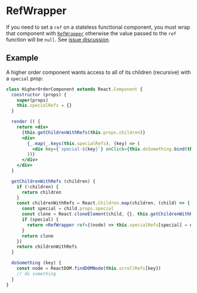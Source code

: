 # RefWrapper

If you need to set a `ref` on a stateless functional component, you must wrap that component with [`RefWrapper`](/src/components/RefWrapper/index.js) otherwise the value passed to the `ref` function will be `null`. See [issue discussion](https://github.com/facebook/react/issues/4936).

## Example

A higher order component wants access to all of its children (recursive) with a `special` prop:

```jsx
class HigherOrderComponent extends React.Component {
  constructor (props) {
    super(props)
    this.specialRefs = {}
  }

  render () {
    return <div>
      {this.getChildrenWithRefs(this.props.children)}
      <div>
        {_.map(_.keys(this.specialRefs), (key) => (
          <div key={`special-${key}`} onClick={this.doSomething.bind(this, key)}>{key}</div>
        ))}
      </div>
    </div>
  }

  getChildrenWithRefs (children) {
    if (!children) {
      return children
    }
    const childrenWithRefs = React.Children.map(children, (child) => {
      const special = child.props.special
      const clone = React.cloneElement(child, {}, this.getChildrenWithRefs(child.props.children))
      if (special) {
        return <RefWrapper ref={(node) => this.specialRefs[special] = node}>{clone}</RefWrapper>
      }
      return clone
    })
    return childrenWithRefs
  }

  doSomething (key) {
    const node = ReactDOM.findDOMNode(this.scrollRefs[key])
    // do something
  }
}
```
